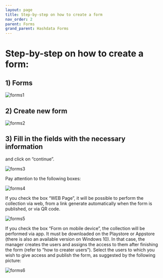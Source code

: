 ```yaml
---
layout: page
title: Step-by-step on how to create a form
nav_order: 2
parent: Forms
grand_parent: Hashdata Forms
---
```


# Step-by-step on how to create a form:

## 1) Forms

![forms1](/forms/en/assets/images/forms1.png)

## 2) Create new form

![forms2](/forms/en/assets/images/forms2.png)

## 3) Fill in the fields with the necessary information 
and click on “continue”.

![forms3](/forms/en/assets/images/forms3.png)

Pay attention to the following boxes:

![forms4](/forms/en/assets/images/forms4.png)

If you check the box “WEB Page”, it will be possible 
to perform the collection via web, from a link generate 
automatically when the form is published, or via QR code.

![forms5](/forms/en/assets/images/forms5.png)
 
If you check the box “Form on mobile device”, the 
collection will be performed via app. It must be 
downloaded on the Playstore or Appstore (there is also 
an available version on Windows 10). In that case, the 
manager creates the users and assigns the access to 
them after finishing the form (refer to “how to creater 
users”). Select the users to which you wish to give 
access and publish the form, as suggested by the 
following picture: 
 
![forms6](/forms/en/assets/images/forms6.png)
 

